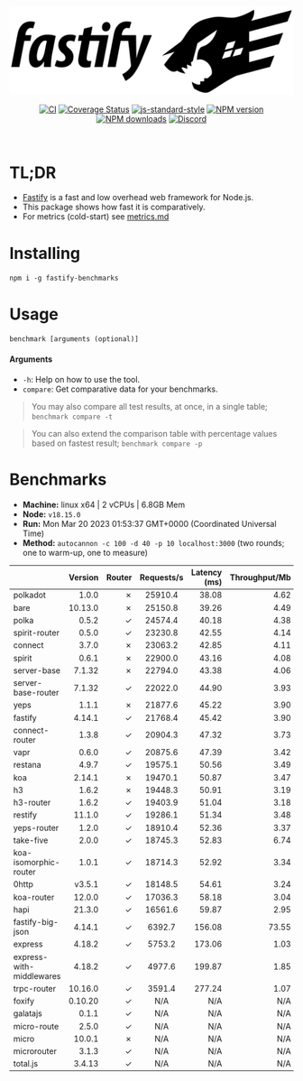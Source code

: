 <div align="center">
  <img src="https://github.com/fastify/graphics/raw/HEAD/fastify-landscape-outlined.svg" width="650" height="auto"/>
</div>

<div align="center">

[![CI](https://github.com/fastify/fastify/workflows/ci/badge.svg)](https://github.com/fastify/fastify/actions/workflows/ci.yml)
[![Coverage Status](https://coveralls.io/repos/github/fastify/fastify/badge.svg?branch=master)](https://coveralls.io/github/fastify/fastify?branch=master)
[![js-standard-style](https://img.shields.io/badge/code%20style-standard-brightgreen.svg?style=flat)](http://standardjs.com/)
[![NPM version](https://img.shields.io/npm/v/fastify.svg?style=flat)](https://www.npmjs.com/package/fastify)
[![NPM downloads](https://img.shields.io/npm/dm/fastify.svg?style=flat)](https://www.npmjs.com/package/fastify) [![Discord](https://img.shields.io/discord/725613461949906985)](https://discord.gg/fastify)

</div>
<br />

# TL;DR

* [Fastify](https://github.com/fastify/fastify) is a fast and low overhead web framework for Node.js.
* This package shows how fast it is comparatively.
* For metrics (cold-start) see [metrics.md](./METRICS.md)

# Installing

```
npm i -g fastify-benchmarks
```

# Usage

```
benchmark [arguments (optional)]
```

#### Arguments

* `-h`: Help on how to use the tool.
* `compare`: Get comparative data for your benchmarks.

> You may also compare all test results, at once, in a single table; `benchmark compare -t`

> You can also extend the comparison table with percentage values based on fastest result; `benchmark compare -p`
# Benchmarks

* __Machine:__ linux x64 | 2 vCPUs | 6.8GB Mem
* __Node:__ `v18.15.0`
* __Run:__ Mon Mar 20 2023 01:53:37 GMT+0000 (Coordinated Universal Time)
* __Method:__ `autocannon -c 100 -d 40 -p 10 localhost:3000` (two rounds; one to warm-up, one to measure)

|                          | Version | Router | Requests/s | Latency (ms) | Throughput/Mb |
| :--                      | --:     | --:    | :-:        | --:          | --:           |
| polkadot                 | 1.0.0   | ✗      | 25910.4    | 38.08        | 4.62          |
| bare                     | 10.13.0 | ✗      | 25150.8    | 39.26        | 4.49          |
| polka                    | 0.5.2   | ✓      | 24574.4    | 40.18        | 4.38          |
| spirit-router            | 0.5.0   | ✓      | 23230.8    | 42.55        | 4.14          |
| connect                  | 3.7.0   | ✗      | 23063.2    | 42.85        | 4.11          |
| spirit                   | 0.6.1   | ✗      | 22900.0    | 43.16        | 4.08          |
| server-base              | 7.1.32  | ✗      | 22794.0    | 43.38        | 4.06          |
| server-base-router       | 7.1.32  | ✓      | 22022.0    | 44.90        | 3.93          |
| yeps                     | 1.1.1   | ✗      | 21877.6    | 45.22        | 3.90          |
| fastify                  | 4.14.1  | ✓      | 21768.4    | 45.42        | 3.90          |
| connect-router           | 1.3.8   | ✓      | 20904.3    | 47.32        | 3.73          |
| vapr                     | 0.6.0   | ✓      | 20875.6    | 47.39        | 3.42          |
| restana                  | 4.9.7   | ✓      | 19575.1    | 50.56        | 3.49          |
| koa                      | 2.14.1  | ✗      | 19470.1    | 50.87        | 3.47          |
| h3                       | 1.6.2   | ✗      | 19448.3    | 50.91        | 3.19          |
| h3-router                | 1.6.2   | ✓      | 19403.9    | 51.04        | 3.18          |
| restify                  | 11.1.0  | ✓      | 19286.1    | 51.34        | 3.48          |
| yeps-router              | 1.2.0   | ✓      | 18910.4    | 52.36        | 3.37          |
| take-five                | 2.0.0   | ✓      | 18745.3    | 52.83        | 6.74          |
| koa-isomorphic-router    | 1.0.1   | ✓      | 18714.3    | 52.92        | 3.34          |
| 0http                    | v3.5.1  | ✓      | 18148.5    | 54.61        | 3.24          |
| koa-router               | 12.0.0  | ✓      | 17036.3    | 58.18        | 3.04          |
| hapi                     | 21.3.0  | ✓      | 16561.6    | 59.87        | 2.95          |
| fastify-big-json         | 4.14.1  | ✓      | 6392.7     | 156.08       | 73.55         |
| express                  | 4.18.2  | ✓      | 5753.2     | 173.06       | 1.03          |
| express-with-middlewares | 4.18.2  | ✓      | 4977.6     | 199.87       | 1.85          |
| trpc-router              | 10.16.0 | ✓      | 3591.4     | 277.24       | 1.07          |
| foxify                   | 0.10.20 | ✓      | N/A        | N/A          | N/A           |
| galatajs                 | 0.1.1   | ✓      | N/A        | N/A          | N/A           |
| micro-route              | 2.5.0   | ✓      | N/A        | N/A          | N/A           |
| micro                    | 10.0.1  | ✗      | N/A        | N/A          | N/A           |
| microrouter              | 3.1.3   | ✓      | N/A        | N/A          | N/A           |
| total.js                 | 3.4.13  | ✓      | N/A        | N/A          | N/A           |
